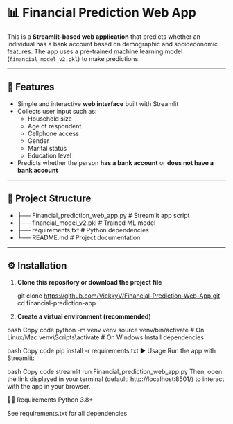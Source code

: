 # 📊 Financial Prediction Web App

This is a **Streamlit-based web application** that predicts whether an individual has a bank account based on demographic and socioeconomic features. The app uses a pre-trained machine learning model (`financial_model_v2.pkl`) to make predictions.  

---

## 🚀 Features
- Simple and interactive **web interface** built with Streamlit  
- Collects user input such as:  
  - Household size  
  - Age of respondent  
  - Cellphone access  
  - Gender  
  - Marital status  
  - Education level  
- Predicts whether the person **has a bank account** or **does not have a bank account**  

---

## 📂 Project Structure

- ├── Financial_prediction_web_app.py # Streamlit app script
- ├── financial_model_v2.pkl # Trained ML model
- ├── requirements.txt # Python dependencies
- └── README.md # Project documentation
---

## ⚙️ Installation

1. **Clone this repository or download the project file** 


   git clone https://github.com/VickkyV/Financial-Prediction-Web-App.git
   cd financial-prediction-app

2. **Create a virtual environment (recommended)**

bash
Copy code
python -m venv venv
source venv/bin/activate   # On Linux/Mac
venv\Scripts\activate      # On Windows
Install dependencies

bash
Copy code
pip install -r requirements.txt
▶️ Usage
Run the app with Streamlit:

bash
Copy code
streamlit run Financial_prediction_web_app.py
Then, open the link displayed in your terminal (default: http://localhost:8501/) to interact with the app in your browser.

🧑‍💻 Requirements
Python 3.8+

See requirements.txt for all dependencies